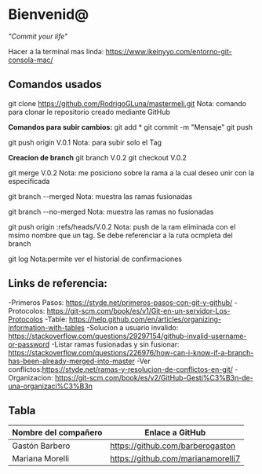 # Bienvenid@

*"Commit your life"*

Hacer a la terminal mas linda: https://www.ikeinyyo.com/entorno-git-consola-mac/

## Comandos usados

git clone https://github.com/RodrigoGLuna/mastermeli.git
Nota: comando para clonar le repositorio creado mediante GitHub

**Comandos para subir cambios:**
git add *
git commit -m "Mensaje"
git push

git push origin V.0.1
Nota: para subir solo el Tag

**Creacion de branch**
git branch V.0.2
git checkout V.0.2

git merge V.0.2
Nota: me posiciono sobre la rama a la cual deseo unir con la especificada

git branch --merged
Nota: muestra las ramas fusionadas

git branch --no-merged
Nota: muestra las ramas no fusionadas

git push origin :refs/heads/V.0.2
Nota: push de la ram eliminada con el msimo nombre que un tag. Se debe referenciar a la ruta ocmpleta del branch

git log
Nota:permite ver el historial de confirmaciones



## Links de referencia:

-Primeros Pasos: https://styde.net/primeros-pasos-con-git-y-github/
-Protocolos: https://git-scm.com/book/es/v1/Git-en-un-servidor-Los-Protocolos
-Table: https://help.github.com/en/articles/organizing-information-with-tables
-Solucion a usuario invalido: https://stackoverflow.com/questions/29297154/github-invalid-username-or-password
-Listar ramas fusionadas y sin fusionar: https://stackoverflow.com/questions/226976/how-can-i-know-if-a-branch-has-been-already-merged-into-master
-Ver conflictos:https://styde.net/ramas-y-resolucion-de-conflictos-en-git/
-Organizacion: https://git-scm.com/book/es/v2/GitHub-Gesti%C3%B3n-de-una-organizaci%C3%B3n


## Tabla

|Nombre del compañero |Enlace a GitHub                     |
|---------------------|------------------------------------|
|Gastón Barbero       |https://github.com/barberogaston    | 
|Mariana Morelli      |https://github.com/marianamorelli7  |
